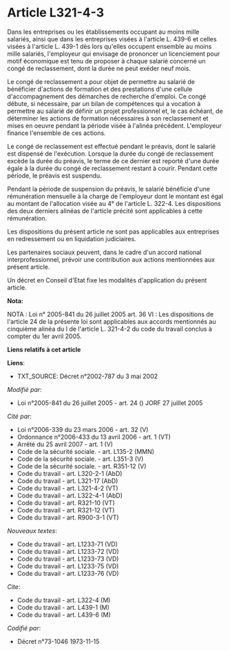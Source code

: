 # Article L321-4-3

Dans les entreprises ou les établissements occupant au moins mille salariés, ainsi que dans les entreprises visées à
l'article L. 439-6 et celles visées à l'article L. 439-1 dès lors qu'elles occupent ensemble au moins mille salariés,
l'employeur qui envisage de prononcer un licenciement pour motif économique est tenu de proposer à chaque salarié concerné un
congé de reclassement, dont la durée ne peut exéder neuf mois.

Le congé de reclassement a pour objet de permettre au salarié de bénéficier d'actions de formation et des prestations d'une
cellule d'accompagnement des démarches de recherche d'emploi. Ce congé débute, si nécessaire, par un bilan de compétences qui
a vocation à permettre au salarié de définir un projet professionnel et, le cas échéant, de déterminer les actions de
formation nécessaires à son reclassement et mises en oeuvre pendant la période visée à l'alinéa précédent. L'employeur
finance l'ensemble de ces actions.

Le congé de reclassement est effectué pendant le préavis, dont le salarié est dispensé de l'exécution. Lorsque la durée du
congé de reclassement excède la durée du préavis, le terme de ce dernier est reporté d'une durée égale à la durée du congé de
reclassement restant à courir. Pendant cette période, le préavis est suspendu.

Pendant la période de suspension du préavis, le salarié bénéficie d'une rémunération mensuelle à la charge de l'employeur
dont le montant est égal au montant de l'allocation visée au 4° de l'article L. 322-4. Les dispositions des deux derniers
alinéas de l'article précité sont applicables à cette rémunération.

Les dispositions du présent article ne sont pas applicables aux entreprises en redressement ou en liquidation judiciaires.

Les partenaires sociaux peuvent, dans le cadre d'un accord national interprofessionnel, prévoir une contribution aux actions
mentionnées aux présent article.

Un décret en Conseil d'Etat fixe les modalités d'application du présent article.

**Nota:**

NOTA : Loi n° 2005-841 du 26 juillet 2005 art. 36 VI : Les dispositions de l'article 24 de la présente loi sont applicables
aux accords mentionnés au cinquième alinéa du I de l'article L. 321-4-2 du code du travail conclus à compter du 1er avril
2005.

**Liens relatifs à cet article**

**Liens**:

  - TXT_SOURCE: Décret n°2002-787 du 3 mai 2002

_Modifié par_:

  - Loi n°2005-841 du 26 juillet 2005 - art. 24 () JORF 27 juillet 2005

_Cité par_:

  - Loi n°2006-339 du 23 mars 2006 - art. 32 (V)
  - Ordonnance n°2006-433 du 13 avril 2006 - art. 1 (VT)
  - Arrêté du 25 avril 2007 - art. 1 (V)
  - Code de la sécurité sociale. - art. L135-2 (MMN)
  - Code de la sécurité sociale. - art. L351-3 (V)
  - Code de la sécurité sociale. - art. R351-12 (V)
  - Code du travail - art. L320-2-1 (AbD)
  - Code du travail - art. L321-17 (AbD)
  - Code du travail - art. L321-4-2 (VT)
  - Code du travail - art. L322-4-1 (AbD)
  - Code du travail - art. R321-10 (VT)
  - Code du travail - art. R321-12 (VT)
  - Code du travail - art. R900-3-1 (VT)

_Nouveaux textes_:

  - Code du travail - art. L1233-71 (VD)
  - Code du travail - art. L1233-72 (VD)
  - Code du travail - art. L1233-73 (VD)
  - Code du travail - art. L1233-75 (VD)
  - Code du travail - art. L1233-76 (VD)

_Cite_:

  - Code du travail - art. L322-4 (M)
  - Code du travail - art. L439-1 (M)
  - Code du travail - art. L439-6 (M)

_Codifié par_:

  - Décret n°73-1046 1973-11-15
